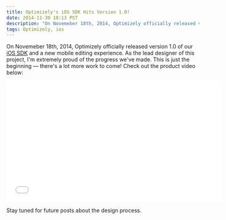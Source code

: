 ```yaml
---
title: Optimizely's iOS SDK Hits Version 1.0!
date: 2014-11-30 18:13 PST
description: "On Novemeber 18th, 2014, Optimizely officially released version 1.0 of our iOS SDK and a new mobile editing experience. As the lead designer of this project, I'm extremely proud of the progress we've made."
tags: Optimizely, ios
---
```


On Novemeber 18th, 2014, Optimizely officially released version 1.0 of our [iOS SDK](https://www.optimizely.com/mobile) and a new mobile editing experience. As the lead designer of this project, I'm extremely proud of the progress we've made. This is just the beginning — there's a lot more work to come! Check out the product video below:

<iframe width="560" height="315" src="//www.youtube.com/embed/pjnHonrJykg" frameborder="0" allowfullscreen></iframe>

Stay tuned for future posts about the design process.
